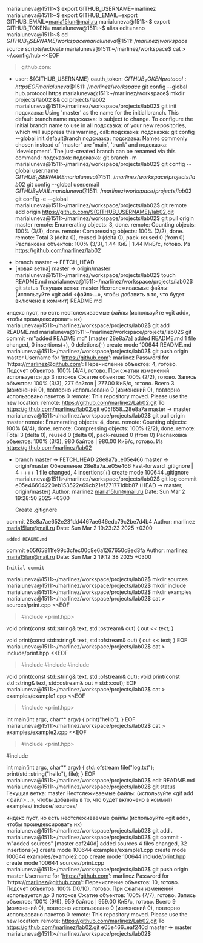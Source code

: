 marialuneva@1511:~$ export GITHUB_USERNAME=marlinez
marialuneva@1511:~$ export GITHUB_EMAIL=export GITHUB_EMAIL=maria15lun@mail.ru
marialuneva@1511:~$ export GITHUB_TOKEN=<token>
marialuneva@1511:~$ alias edit=nano
marialuneva@1511:~$ cd ${GITHUB_USERNAME}/workspace
marialuneva@1511:~/marlinez/workspace$ source scripts/activate
marialuneva@1511:~/marlinez/workspace$ cat > ~/.config/hub <<EOF
> github.com:
- user: ${GITHUB_USERNAME}
  oauth_token: ${GITHUB_TOKEN}
  protocol: https
EOF
marialuneva@1511:~/marlinez/workspace$ git config --global hub.protocol https
marialuneva@1511:~/marlinez/workspace$ mkdir projects/lab02 && cd projects/lab02
marialuneva@1511:~/marlinez/workspace/projects/lab02$ git init
подсказка: Using 'master' as the name for the initial branch. This default branch name
подсказка: is subject to change. To configure the initial branch name to use in all
подсказка: of your new repositories, which will suppress this warning, call:
подсказка: 
подсказка: 	git config --global init.defaultBranch <name>
подсказка: 
подсказка: Names commonly chosen instead of 'master' are 'main', 'trunk' and
подсказка: 'development'. The just-created branch can be renamed via this command:
подсказка: 
подсказка: 	git branch -m <name>
marialuneva@1511:~/marlinez/workspace/projects/lab02$ git config --global user.name ${GITHUB_USERNAME}
marialuneva@1511:~/marlinez/workspace/projects/lab02$ git config --global user.email ${GITHUB_EMAIL}
marialuneva@1511:~/marlinez/workspace/projects/lab02$ git config -e --global
marialuneva@1511:~/marlinez/workspace/projects/lab02$ git remote add origin https://github.com/${GITHUB_USERNAME}/lab02.git
marialuneva@1511:~/marlinez/workspace/projects/lab02$ git pull origin master
remote: Enumerating objects: 3, done.
remote: Counting objects: 100% (3/3), done.
remote: Compressing objects: 100% (2/2), done.
remote: Total 3 (delta 0), reused 0 (delta 0), pack-reused 0 (from 0)
Распаковка объектов: 100% (3/3), 1.44 КиБ | 1.44 МиБ/с, готово.
Из https://github.com/marlinez/lab02
 * branch            master     -> FETCH_HEAD
 * [новая ветка]     master     -> origin/master
marialuneva@1511:~/marlinez/workspace/projects/lab02$ touch README.md
marialuneva@1511:~/marlinez/workspace/projects/lab02$ git status
Текущая ветка: master
Неотслеживаемые файлы:
  (используйте «git add <файл>...», чтобы добавить в то, что будет включено в коммит)
	README.md

индекс пуст, но есть неотслеживаемые файлы
(используйте «git add», чтобы проиндексировать их)
marialuneva@1511:~/marlinez/workspace/projects/lab02$ git add README.md
marialuneva@1511:~/marlinez/workspace/projects/lab02$ git commit -m"added README.md"
[master 28e8a7a] added README.md
 1 file changed, 0 insertions(+), 0 deletions(-)
 create mode 100644 README.md
marialuneva@1511:~/marlinez/workspace/projects/lab02$ git push origin master
Username for 'https://github.com': marlinez
Password for 'https://marlinez@github.com': 
Перечисление объектов: 4, готово.
Подсчет объектов: 100% (4/4), готово.
При сжатии изменений используется до 3 потоков
Сжатие объектов: 100% (2/2), готово.
Запись объектов: 100% (3/3), 277 байтов | 277.00 КиБ/с, готово.
Всего 3 (изменений 0), повторно использовано 0 (изменений 0), повторно использовано пакетов 0
remote: This repository moved. Please use the new location:
remote:   https://github.com/marlinez/Lab02.git
To https://github.com/marlinez/lab02.git
   e05f658..28e8a7a  master -> master
marialuneva@1511:~/marlinez/workspace/projects/lab02$ git pull origin master
remote: Enumerating objects: 4, done.
remote: Counting objects: 100% (4/4), done.
remote: Compressing objects: 100% (2/2), done.
remote: Total 3 (delta 0), reused 0 (delta 0), pack-reused 0 (from 0)
Распаковка объектов: 100% (3/3), 980 байтов | 980.00 КиБ/с, готово.
Из https://github.com/marlinez/lab02
 * branch            master     -> FETCH_HEAD
   28e8a7a..e05e466  master     -> origin/master
Обновление 28e8a7a..e05e466
Fast-forward
 .gitignore | 4 ++++
 1 file changed, 4 insertions(+)
 create mode 100644 .gitignore
marialuneva@1511:~/marlinez/workspace/projects/lab02$ git log
commit e05e46604220eb153522e69cb21ef271771dbb87 (HEAD -> master, origin/master)
Author: marlinez <maria15lun@mail.ru>
Date:   Sun Mar 2 19:28:50 2025 +0300

    Create .gitignore

commit 28e8a7ae652e231dd4467ae646edc79c2be7d4b4
Author: marlinez <maria15lun@mail.ru>
Date:   Sun Mar 2 19:23:23 2025 +0300

    added README.md

commit e05f65811fe99c3cfec00c8e6a1267650c8ed3fa
Author: marlinez <maria15lun@mail.ru>
Date:   Sun Mar 2 19:12:38 2025 +0300

    Initial commit
marialuneva@1511:~/marlinez/workspace/projects/lab02$ mkdir sources
marialuneva@1511:~/marlinez/workspace/projects/lab02$ mkdir include
marialuneva@1511:~/marlinez/workspace/projects/lab02$ mkdir examples
marialuneva@1511:~/marlinez/workspace/projects/lab02$ cat > sources/print.cpp <<EOF
> #include <print.hpp>

void print(const std::string& text, std::ostream& out)
{
  out << text;
}

void print(const std::string& text, std::ofstream& out)
{
  out << text;
}
EOF
marialuneva@1511:~/marlinez/workspace/projects/lab02$ cat > include/print.hpp <<EOF
> #include <fstream>
#include <iostream>
#include <string>

void print(const std::string& text, std::ofstream& out);
void print(const std::string& text, std::ostream& out = std::cout);
EOF
marialuneva@1511:~/marlinez/workspace/projects/lab02$ cat > examples/example1.cpp <<EOF
> #include <print.hpp>

int main(int argc, char** argv)
{
  print("hello");
}
EOF
marialuneva@1511:~/marlinez/workspace/projects/lab02$ cat > examples/example2.cpp <<EOF
> #include <print.hpp>

#include <fstream>

int main(int argc, char** argv)
{
  std::ofstream file("log.txt");
  print(std::string("hello"), file);
}
EOF
marialuneva@1511:~/marlinez/workspace/projects/lab02$ edit README.md
marialuneva@1511:~/marlinez/workspace/projects/lab02$ git status
Текущая ветка: master
Неотслеживаемые файлы:
  (используйте «git add <файл>...», чтобы добавить в то, что будет включено в коммит)
	examples/
	include/
	sources/

индекс пуст, но есть неотслеживаемые файлы
(используйте «git add», чтобы проиндексировать их)
marialuneva@1511:~/marlinez/workspace/projects/lab02$ git add .
marialuneva@1511:~/marlinez/workspace/projects/lab02$ git commit -m"added sources"
[master eaf240d] added sources
 4 files changed, 32 insertions(+)
 create mode 100644 examples/example1.cpp
 create mode 100644 examples/example2.cpp
 create mode 100644 include/print.hpp
 create mode 100644 sources/print.cpp
marialuneva@1511:~/marlinez/workspace/projects/lab02$ git push origin master
Username for 'https://github.com': marlinez 
Password for 'https://marlinez@github.com': 
Перечисление объектов: 10, готово.
Подсчет объектов: 100% (10/10), готово.
При сжатии изменений используется до 3 потоков
Сжатие объектов: 100% (7/7), готово.
Запись объектов: 100% (9/9), 959 байтов | 959.00 КиБ/с, готово.
Всего 9 (изменений 0), повторно использовано 0 (изменений 0), повторно использовано пакетов 0
remote: This repository moved. Please use the new location:
remote:   https://github.com/marlinez/Lab02.git
To https://github.com/marlinez/lab02.git
   e05e466..eaf240d  master -> master
marialuneva@1511:~/marlinez/workspace/projects/lab02$ 
